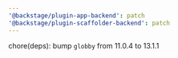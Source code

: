 ```yaml
---
'@backstage/plugin-app-backend': patch
'@backstage/plugin-scaffolder-backend': patch
---
```


chore(deps): bump `globby` from 11.0.4 to 13.1.1

